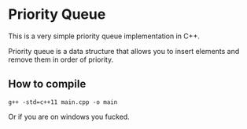 # Priority Queue

This is a very simple priority queue implementation in C++.

Priority queue is a data structure that allows you to insert elements and remove them in order of priority.

## How to compile

```
g++ -std=c++11 main.cpp -o main
```

Or if you are on windows you fucked.
